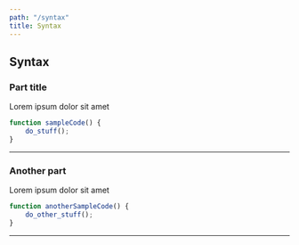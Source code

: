 ```yaml
---
path: "/syntax"
title: Syntax
---
```


## Syntax

### Part title

Lorem ipsum dolor sit amet

```javascript
function sampleCode() {
    do_stuff();
}
```

---

### Another part

Lorem ipsum dolor sit amet

```javascript
function anotherSampleCode() {
    do_other_stuff();
}
```

---